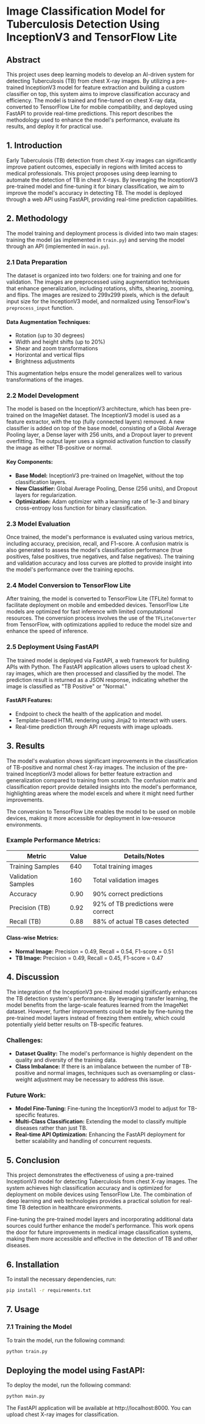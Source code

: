 # Image Classification Model for Tuberculosis Detection Using InceptionV3 and TensorFlow Lite

## Abstract
This project uses deep learning models to develop an AI-driven system for detecting Tuberculosis (TB) from chest X-ray images. By utilizing a pre-trained InceptionV3 model for feature extraction and building a custom classifier on top, this system aims to improve classification accuracy and efficiency. The model is trained and fine-tuned on chest X-ray data, converted to TensorFlow Lite for mobile compatibility, and deployed using FastAPI to provide real-time predictions. This report describes the methodology used to enhance the model's performance, evaluate its results, and deploy it for practical use.

## 1. Introduction
Early Tuberculosis (TB) detection from chest X-ray images can significantly improve patient outcomes, especially in regions with limited access to medical professionals. This project proposes using deep learning to automate the detection of TB in chest X-rays. By leveraging the InceptionV3 pre-trained model and fine-tuning it for binary classification, we aim to improve the model's accuracy in detecting TB. The model is deployed through a web API using FastAPI, providing real-time prediction capabilities.

## 2. Methodology

The model training and deployment process is divided into two main stages: training the model (as implemented in `train.py`) and serving the model through an API (implemented in `main.py`).

### 2.1 Data Preparation
The dataset is organized into two folders: one for training and one for validation. The images are preprocessed using augmentation techniques that enhance generalization, including rotations, shifts, shearing, zooming, and flips. The images are resized to 299x299 pixels, which is the default input size for the InceptionV3 model, and normalized using TensorFlow's `preprocess_input` function.

#### Data Augmentation Techniques:
- Rotation (up to 30 degrees)
- Width and height shifts (up to 20%)
- Shear and zoom transformations
- Horizontal and vertical flips
- Brightness adjustments

This augmentation helps ensure the model generalizes well to various transformations of the images.

### 2.2 Model Development
The model is based on the InceptionV3 architecture, which has been pre-trained on the ImageNet dataset. The InceptionV3 model is used as a feature extractor, with the top (fully connected layers) removed. A new classifier is added on top of the base model, consisting of a Global Average Pooling layer, a Dense layer with 256 units, and a Dropout layer to prevent overfitting. The output layer uses a sigmoid activation function to classify the image as either TB-positive or normal.

#### Key Components:
- **Base Model:** InceptionV3 pre-trained on ImageNet, without the top classification layers.
- **New Classifier:** Global Average Pooling, Dense (256 units), and Dropout layers for regularization.
- **Optimization:** Adam optimizer with a learning rate of 1e-3 and binary cross-entropy loss function for binary classification.

### 2.3 Model Evaluation
Once trained, the model's performance is evaluated using various metrics, including accuracy, precision, recall, and F1-score. A confusion matrix is also generated to assess the model's classification performance (true positives, false positives, true negatives, and false negatives). The training and validation accuracy and loss curves are plotted to provide insight into the model's performance over the training epochs.

### 2.4 Model Conversion to TensorFlow Lite
After training, the model is converted to TensorFlow Lite (TFLite) format to facilitate deployment on mobile and embedded devices. TensorFlow Lite models are optimized for fast inference with limited computational resources. The conversion process involves the use of the `TFLiteConverter` from TensorFlow, with optimizations applied to reduce the model size and enhance the speed of inference.

### 2.5 Deployment Using FastAPI
The trained model is deployed via FastAPI, a web framework for building APIs with Python. The FastAPI application allows users to upload chest X-ray images, which are then processed and classified by the model. The prediction result is returned as a JSON response, indicating whether the image is classified as "TB Positive" or "Normal."

#### FastAPI Features:
- Endpoint to check the health of the application and model.
- Template-based HTML rendering using Jinja2 to interact with users.
- Real-time prediction through API requests with image uploads.

## 3. Results
The model's evaluation shows significant improvements in the classification of TB-positive and normal chest X-ray images. The inclusion of the pre-trained InceptionV3 model allows for better feature extraction and generalization compared to training from scratch. The confusion matrix and classification report provide detailed insights into the model's performance, highlighting areas where the model excels and where it might need further improvements.

The conversion to TensorFlow Lite enables the model to be used on mobile devices, making it more accessible for deployment in low-resource environments.

### Example Performance Metrics:
| Metric             | Value | Details/Notes                     |
|--------------------|-------|------------------------------------|
| Training Samples   | 640   | Total training images             |
| Validation Samples | 160   | Total validation images           |
| Accuracy           | 0.90  | 90% correct predictions            |
| Precision (TB)     | 0.92  | 92% of TB predictions were correct|
| Recall (TB)        | 0.88  | 88% of actual TB cases detected   |

#### Class-wise Metrics:
- **Normal Image:** Precision = 0.49, Recall = 0.54, F1-score = 0.51
- **TB Image:** Precision = 0.49, Recall = 0.45, F1-score = 0.47

## 4. Discussion
The integration of the InceptionV3 pre-trained model significantly enhances the TB detection system's performance. By leveraging transfer learning, the model benefits from the large-scale features learned from the ImageNet dataset. However, further improvements could be made by fine-tuning the pre-trained model layers instead of freezing them entirely, which could potentially yield better results on TB-specific features.

### Challenges:
- **Dataset Quality:** The model's performance is highly dependent on the quality and diversity of the training data.
- **Class Imbalance:** If there is an imbalance between the number of TB-positive and normal images, techniques such as oversampling or class-weight adjustment may be necessary to address this issue.

### Future Work:
- **Model Fine-Tuning:** Fine-tuning the InceptionV3 model to adjust for TB-specific features.
- **Multi-Class Classification:** Extending the model to classify multiple diseases rather than just TB.
- **Real-time API Optimization:** Enhancing the FastAPI deployment for better scalability and handling of concurrent requests.

## 5. Conclusion
This project demonstrates the effectiveness of using a pre-trained InceptionV3 model for detecting Tuberculosis from chest X-ray images. The system achieves high classification accuracy and is optimized for deployment on mobile devices using TensorFlow Lite. The combination of deep learning and web technologies provides a practical solution for real-time TB detection in healthcare environments.

Fine-tuning the pre-trained model layers and incorporating additional data sources could further enhance the model's performance. This work opens the door for future improvements in medical image classification systems, making them more accessible and effective in the detection of TB and other diseases.

## 6. Installation

To install the necessary dependencies, run:

```bash
pip install -r requirements.txt
```

## 7. Usage
### 7.1 Training the Model
To train the model, run the following command:

```bash
python train.py
```

## Deploying the model using FastAPI:
To deploy the model, run the following command:

```bash
python main.py
```
The FastAPI application will be available at http://localhost:8000. You can upload chest X-ray images for classification.
